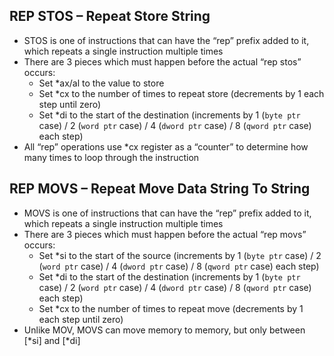 ## REP STOS – Repeat Store String

* STOS is one of instructions that can have the “rep” prefix added to it, which repeats a single instruction multiple times
* There are 3 pieces which must happen before the actual “rep stos” occurs:
  * Set \*ax/al to the value to store
  * Set \*cx to the number of times to repeat store (decrements by 1 each step until zero)
  * Set \*di to the start of the destination (increments by 1 (`byte ptr` case) / 2 (`word ptr` case) / 4 (`dword ptr` case) / 8 (`qword ptr` case) each step)
* All “rep” operations use \*cx register as a “counter” to determine how many times to loop through the instruction

## REP MOVS – Repeat Move Data String To String

* MOVS is one of instructions that can have the “rep” prefix added to it, which repeats a single instruction multiple times
* There are 3 pieces which must happen before the actual “rep movs” occurs:
  * Set \*si to the start of the source (increments by 1 (`byte ptr` case) / 2 (`word ptr` case) / 4 (`dword ptr` case) / 8 (`qword ptr` case) each step)
  * Set \*di to the start of the destination (increments by 1 (`byte ptr` case) / 2 (`word ptr` case) / 4 (`dword ptr` case) / 8 (`qword ptr` case) each step)
  * Set *cx to the number of times to repeat move (decrements by 1 each step until zero)
* Unlike MOV, MOVS can move memory to memory, but only between [\*si] and [\*di]